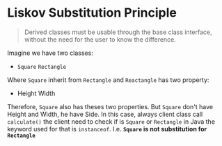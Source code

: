 # Liskov Substitution Principle 

> Derived classes must be usable through the base class interface,
> without the need for the user to know the difference.

Imagine we have two classes:

* `Square` `Rectangle`

Where `Square` inherit from `Rectangle` and `Reactangle` has two
property:

* Height Width

Therefore, `Square` also has theses two properties. But `Square` don't
have Height and Width, he have Side. In this case, always client class
call `calculate()` the client need to check if is `Square` or
`Rectangle` in Java the keyword used for that is `instanceof`. I.e.
**`Square` is not substitution for `Rectangle`**
